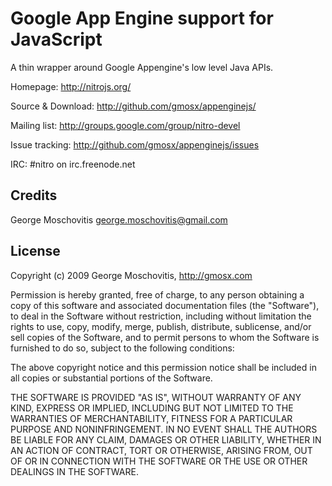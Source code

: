 Google App Engine support for JavaScript
========================================

A thin wrapper around Google Appengine's low level Java APIs.

Homepage: http://nitrojs.org/

Source & Download: http://github.com/gmosx/appenginejs/

Mailing list: http://groups.google.com/group/nitro-devel

Issue tracking: http://github.com/gmosx/appenginejs/issues

IRC: #nitro on irc.freenode.net    


Credits
-------

George Moschovitis <george.moschovitis@gmail.com>


License
-------

Copyright (c) 2009 George Moschovitis, http://gmosx.com

Permission is hereby granted, free of charge, to any person obtaining a copy
of this software and associated documentation files (the "Software"), to
deal in the Software without restriction, including without limitation the
rights to use, copy, modify, merge, publish, distribute, sublicense, and/or
sell copies of the Software, and to permit persons to whom the Software is
furnished to do so, subject to the following conditions:

The above copyright notice and this permission notice shall be included in
all copies or substantial portions of the Software.

THE SOFTWARE IS PROVIDED "AS IS", WITHOUT WARRANTY OF ANY KIND, EXPRESS OR
IMPLIED, INCLUDING BUT NOT LIMITED TO THE WARRANTIES OF MERCHANTABILITY,
FITNESS FOR A PARTICULAR PURPOSE AND NONINFRINGEMENT. IN NO EVENT SHALL
THE AUTHORS BE LIABLE FOR ANY CLAIM, DAMAGES OR OTHER LIABILITY, WHETHER 
IN AN ACTION OF CONTRACT, TORT OR OTHERWISE, ARISING FROM, OUT OF OR IN
CONNECTION WITH THE SOFTWARE OR THE USE OR OTHER DEALINGS IN THE SOFTWARE.
